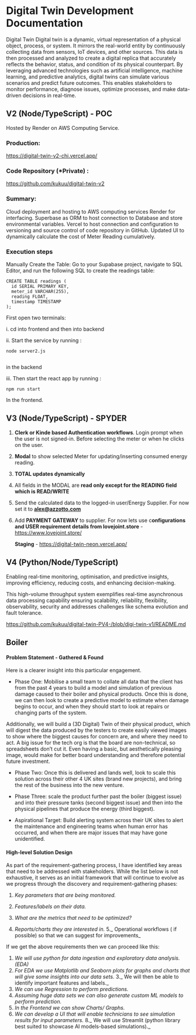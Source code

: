 # Digital Twin Development Documentation

Digital Twin
Digital twin is a dynamic, virtual representation of a physical object, process, or system. It mirrors the real-world entity by continuously collecting data from sensors, IoT devices, and other sources. This data is then processed and analyzed to create a digital replica that accurately reflects the behavior, status, and condition of its physical counterpart. By leveraging advanced technologies such as artificial intelligence, machine learning, and predictive analytics, digital twins can simulate various scenarios and predict future outcomes. This enables stakeholders to monitor performance, diagnose issues, optimize processes, and make data-driven decisions in real-time.  

## V2 (Node/TypeScript) - POC
Hosted by Render on AWS Computing Service.

### Production: 

https://digital-twin-v2-chi.vercel.app/
 
### Code Repository (*Private) : 
 
https://github.com/kukuu/digital-twin-v2

### Summary:

Cloud deployment and hosting to AWS computing services Render for interfacing.
Superbase as ORM to host connection to Database and store environmental variables.
Vercel to host connection and configuration to versioning and source control of code repository in GitHub.
Updated UI to dynamically calculate the cost of Meter Reading cumulatively.


### Execution steps

Manually Create the Table: Go to your Supabase project, navigate to SQL Editor, and run the following SQL to create the readings table:



```
CREATE TABLE readings (
  id SERIAL PRIMARY KEY,
  meter_id VARCHAR(255),
  reading FLOAT,
  timestamp TIMESTAMP
);

```



First open two terminals:

i. cd into frontend and then into backend 

ii. Start the service by running : 

```
node server2.js


```

in the  backend

iii. Then start the react app by running : 

```
npm run start

```

In the frontend.

## V3 (Node/TypeScript) - SPYDER

1. **Clerk or Kinde based Authentication workflows**. Login prompt when the user is not signed-in. Before selecting the meter or when he clicks on the user.
2. **Modal** to show selected Meter for updating/inserting consumed energy reading.
3. **TOTAL updates dynamically**
4. All fields in the MODAL are **read only except for the READING field which is READ/WRITE**
5. Send the calculated data to the logged-in user/Energy Supplier. For now set it to **alex@azzotto.com**
6. Add **PAYMENT GATEWAY** to supplier. For now lets use c**onfigurations and USER requirement details from lovejoint.store** - https://www.lovejoint.store/

   **Staging** - https://digital-twin-neon.vercel.app/

## V4 (Python/Node/TypeScript)

Enabling real-time monitoring, optimisation, and predictive insights, improving efficiency, reducing costs, and enhancing decision-making.

This high-volume throughput system exemplifies real-time asynchronous data processing capability ensuring scalability, reliability, flexibility, observability, security and addresses challenges like schema evolution and fault tolerance.

https://github.com/kukuu/digital-twin-PV4-/blob/digi-twin-v1/README.md

## Boiler 

#### Problem Statement - Gathered & Found

Here is a clearer insight into this particular engagement.

- Phase One: Mobilise a small team to collate all data that the client has from the past 4 years to build a model and simulation of previous damage caused to their boiler and physical products. Once this is done, we can then look to create a predictive model to estimate when damage begins to occur, and when they should start to look at repairs or changing parts of the system.

Additionally, we will build a (3D Digital) Twin of their physical product, which will digest the data produced by the testers to create easily viewed images to show where the biggest causes for concern are, and where they need to act. A big issue for the tech org is that the board are non-technical, so spreadsheets don’t cut it. Even having a basic, but aesthetically pleasing image, would make for better board understanding and therefore potential future investment.


- Phase Two: Once this is delivered and lands well, look to scale this solution across their other 4 UK sites (brand new projects), and bring the rest of the business into the new venture.
 
- Phase Three: scale the product further past the boiler (biggest issue) and into their pressure tanks (second biggest issue) and then into the physical pipelines that produce the energy (third biggest).

- Aspirational Target: Build alerting system across their UK sites to alert the maintenance and engineering teams when human error has occurred, and when there are major issues that may have gone unidentified.


#### High-level Solution Design

As part of the requirement-gathering process, I have identified key areas that need to be addressed with stakeholders. While the list below is not exhaustive, it serves as an initial framework that will continue to evolve as we progress through the discovery and requirement-gathering phases:
1. _Key parameters that are being monitored._

2. _Features/labels on their data._

3. _What are the metrics that need to be optimized?_
4. _Reports/charts they are interested in._
5._ Operational workflows ( if possible) so that we can suggest for improvements_

If we get the above requirements then we can proceed like this:

1. _We will use python for data ingestion and exploratory data analysis.(EDA)_
2. _For EDA we use Matplotlib and Seaborn plots for graphs and charts that will give some insights into our data sets._
3._ We will then be able to identify important features and labels._
4. _We can use Regression to perform predictions._
5. _Assuming huge data sets we can also generate custom ML models to perform prediction._
6. _In the Frontend we can show Charts/ Graphs._
7. _We can develop a UI that will enable technicians to see simulation results for input parameters._
8._ We will use Streamlit (python library best suited to showcase AI models-based simulations)._


  

